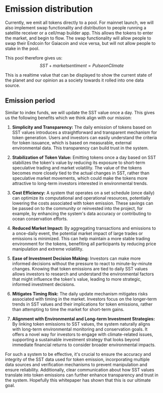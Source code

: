 # Emission distribution
Currently, we emit all tokens directly to a pool. For mainnet launch, we will also implement swap functionality and distribution to people running a satellite receiver or a cell/map builder app. This allows the tokens to enter the market, and begin to flow. The swap functionality will allow people to swap their Endcoin for Gaiacoin and vice versa, but will not allow people to stake in the pool. 

This pool therefore gives us: 
$$ SST + market sentiment = Pulse on Climate $$

This is a realtime value that can be displayed to show the current state of the planet and our opinion as a society towards it rolled into one data source. 

## Emission period
Similar to index funds, we will update the SST value once a day. This gives us the following benefits which we think align with our mission: 

1. **Simplicity and Transparency:** The daily emission of tokens based on SST values introduces a straightforward and transparent mechanism for token generation. Users and investors can easily understand the criteria for token issuance, which is based on measurable, external environmental data. This transparency can build trust in the system.

2. **Stabilization of Token Value:** Emitting tokens once a day based on SST stabilizes the token's value by reducing its exposure to short-term speculative trading and market volatility. The value of the tokens becomes more closely tied to the actual changes in SST, rather than speculative market movements, which could make the tokens more attractive to long-term investors interested in environmental trends.

3. **Cost Efficiency:** A system that operates on a set schedule (once daily) can optimize its computational and operational resources, potentially lowering the costs associated with token emission. These savings can be passed on to the community or reinvested into the project, for example, by enhancing the system's data accuracy or contributing to ocean conservation efforts.

4. **Reduced Market Impact:** By aggregating transactions and emissions to a once-daily event, the potential market impact of large trades or emissions is minimized. This can help maintain a more stable trading environment for the tokens, benefiting all participants by reducing price manipulation and extreme volatility.

5. **Ease of Investment Decision Making:** Investors can make more informed decisions without the pressure to react to minute-by-minute changes. Knowing that token emissions are tied to daily SST values allows investors to research and understand the environmental factors that might influence the token's value, leading to more strategic, informed investment decisions.

6. **Mitigates Timing Risk:** The daily update mechanism mitigates risks associated with timing in the market. Investors focus on the longer-term trends in SST values and their implications for token emissions, rather than attempting to time the market for short-term gains.

7. **Alignment with Environmental and Long-term Investment Strategies:** By linking token emissions to SST values, the system naturally aligns with long-term environmental monitoring and conservation goals. It offers a novel way for investors to engage with climate-related issues, supporting a sustainable investment strategy that looks beyond immediate financial returns to consider broader environmental impacts.


For such a system to be effective, it's crucial to ensure the accuracy and integrity of the SST data used for token emission, incorporating multiple data sources and verification mechanisms to prevent manipulation and ensure reliability. Additionally, clear communication about how SST values translate into token emissions can further enhance transparency and trust in the system. Hopefully this whitepaper has shown that this is our ultimate goal. 